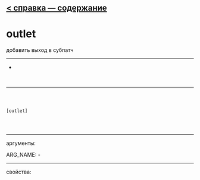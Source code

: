 [< справка — содержание](index.html)
---

# outlet


добавить выход в субпатч

---

-
<br>


---


```



[outlet]


            
```

---
аргументы:

ARG_NAME: -<br>

---
свойства:


